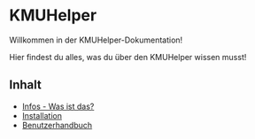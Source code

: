# KMUHelper

Willkommen in der KMUHelper-Dokumentation!

Hier findest du alles, was du über den KMUHelper wissen musst!

## Inhalt

-   [Infos - Was ist das?](infos)
-   [Installation](install)
-   [Benutzerhandbuch](manual)
